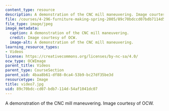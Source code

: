 ```yaml
---
content_type: resource
description: A demonstration of the CNC mill maneuvering. Image courtesy of OCW.
file: /courses/4-296-furniture-making-spring-2005/89c70bdccd07bdb7114d54af1041dc07_video7.jpg
file_type: image/jpeg
image_metadata:
  caption: A demonstration of the CNC mill maneuvering.
  credit: Image courtesy of OCW.
  image-alt: A demonstration of the CNC mill maneuvering.
learning_resource_types:
- Videos
license: https://creativecommons.org/licenses/by-nc-sa/4.0/
ocw_type: OCWImage
parent_title: Videos
parent_type: CourseSection
parent_uid: 4baa8b61-df88-0ca4-53b9-bc27df35be3d
resourcetype: Image
title: video7.jpg
uid: 89c70bdc-cd07-bdb7-114d-54af1041dc07
---
```

A demonstration of the CNC mill maneuvering. Image courtesy of OCW.